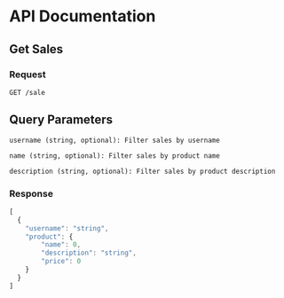 # API Documentation

## Get Sales
### Request
```http
GET /sale
```
## Query Parameters
```
username (string, optional): Filter sales by username
```
```
name (string, optional): Filter sales by product name
```
```
description (string, optional): Filter sales by product description
```
### Response
```js
[
  {
    "username": "string",
    "product": {
        "name": 0,
        "description": "string",
        "price": 0
    }
  }
]
```
